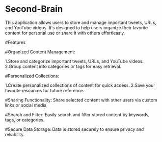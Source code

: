 # Second-Brain
This application allows users to store and manage important tweets, URLs, and YouTube videos. It's designed to help users organize their favorite content for personal use or share it with others effortlessly.

#Features

#Organized Content Management:

1.Store and categorize important tweets, URLs, and YouTube videos.
2.Group content into categories or tags for easy retrieval.

#Personalized Collections:

1.Create personalized collections of content for quick access.
2.Save your favorite resources for future reference.

#Sharing Functionality:
Share selected content with other users via custom links or social media.

#Search and Filter:
Easily search and filter stored content by keywords, tags, or categories.

#Secure Data Storage:
Data is stored securely to ensure privacy and reliability.
